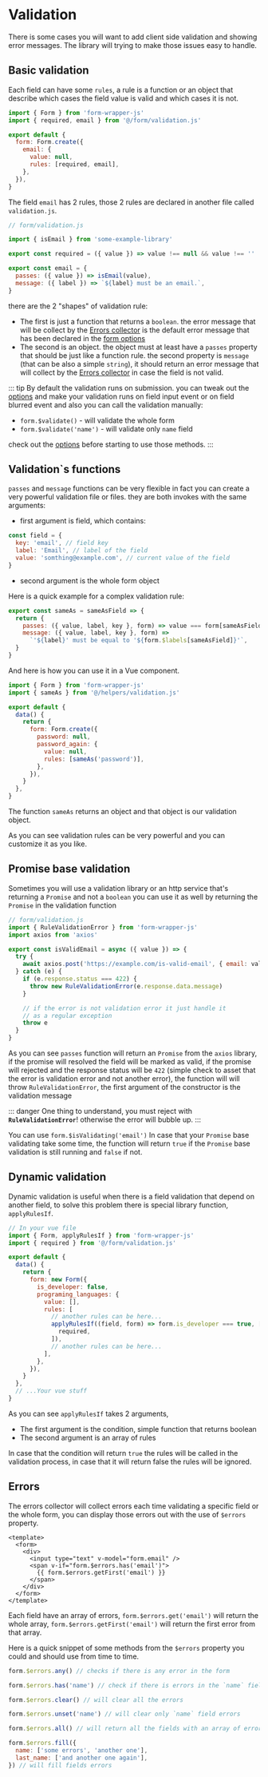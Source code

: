 # Validation

There is some cases you will want to add client side validation and showing error messages. The library will
trying to make those issues easy to handle.

## Basic validation

Each field can have some `rules`, a rule is a function or an object that describe which cases the field value is valid and which cases it is not.

```js
import { Form } from 'form-wrapper-js'
import { required, email } from '@/form/validation.js'

export default {
  form: Form.create({
    email: {
      value: null,
      rules: [required, email],
    },
  }),
}
```

The field `email` has 2 rules, those 2 rules are declared in another file called `validation.js`.

```js
// form/validation.js

import { isEmail } from 'some-example-library'

export const required = ({ value }) => value !== null && value !== ''

export const email = {
  passes: ({ value }) => isEmail(value),
  message: ({ label }) => `${label} must be an email.`,
}
```

there are the 2 "shapes" of validation rule:

- The first is just a function that returns a `boolean`.
  the error message that will be collect by the [Errors collector](#errors) is the default error message that has been declared in
  the [form options](/guide/options)
- The second is an object. the object must at least have a `passes` property
  that should be just like a function rule. the second property is `message` (that can be also a simple `string`),
  it should return an error message that will collect by the [Errors collector](/guide/validation#Errors) in case the field is not valid.

::: tip
By default the validation runs on submission. you can tweak out the [options](/guide/options) and make your validation runs on field input event or on field blurred event
and also you can call the validation manually:

- `form.$validate()` - will validate the whole form
- `form.$validate('name')` - will validate only `name` field

check out the [options](/guide/options) before starting to use those methods.
:::

## Validation`s functions

`passes` and `message` functions can be very flexible in fact you can create a very powerful validation file or files.
they are both invokes with the same arguments:

- first argument is field, which contains:

```js
const field = {
  key: 'email', // field key
  label: 'Email', // label of the field
  value: 'somthing@example.com', // current value of the field
}
```

- second argument is the whole form object

Here is a quick example for a complex validation rule:

```js
export const sameAs = sameAsField => {
  return {
    passes: ({ value, label, key }, form) => value === form[sameAsField],
    message: ({ value, label, key }, form) =>
      `'${label}' must be equal to '${form.$labels[sameAsField]}'`,
  }
}
```

And here is how you can use it in a Vue component.

```js
import { Form } from 'form-wrapper-js'
import { sameAs } from '@/helpers/validation.js'

export default {
  data() {
    return {
      form: Form.create({
        password: null,
        password_again: {
          value: null,
          rules: [sameAs('password')],
        },
      }),
    }
  },
}
```

The function `sameAs` returns an object and that object is our validation object.

As you can see validation rules can be very powerful and you can customize it as you like.

## Promise base validation

Sometimes you will use a validation library or an http service that's returning a `Promise` and not a `boolean`
you can use it as well by returning the `Promise` in the validation function

```js
// form/validation.js
import { RuleValidationError } from 'form-wrapper-js'
import axios from 'axios'

export const isValidEmail = async ({ value }) => {
  try {
    await axios.post('https://example.com/is-valid-email', { email: value })
  } catch (e) {
    if (e.response.status === 422) {
      throw new RuleValidationError(e.response.data.message)
    }

    // if the error is not validation error it just handle it
    // as a regular exception
    throw e
  }
}
```

As you can see `passes` function will return an `Promise` from the `axios` library, if the promise will resolved
the field will be marked as valid, if the promise will rejected and the response status will be `422` (simple check to asset that the error is validation error and not another error),
the function will will throw `RuleValidationError`, the first argument of the constructor is the validation message

::: danger
One thing to understand, you must reject with **`RuleValidationError`**! otherwise the error will bubble up.
:::

You can use `form.$isValidating('email')` In case that your `Promise` base validating take some time, the function will
return `true` if the `Promise` base validation is still running and `false` if not.

## Dynamic validation

Dynamic validation is useful when there is a field validation that depend on another field, to solve this problem there is special library function, `applyRulesIf`.

```js
// In your vue file
import { Form, applyRulesIf } from 'form-wrapper-js'
import { required } from '@/form/validation.js'

export default {
  data() {
    return {
      form: new Form({
        is_developer: false,
        programing_languages: {
          value: [],
          rules: [
            // another rules can be here...
            applyRulesIf((field, form) => form.is_developer === true, [
              required,
            ]),
            // another rules can be here...
          ],
        },
      }),
    }
  },
  // ...Your vue stuff
}
```

As you can see `applyRulesIf` takes 2 arguments,

- The first argument is the condition, simple function that returns boolean
- The second argument is an array of rules

In case that the condition will return `true` the rules will be called in the validation process, in case that it will return false
the rules will be ignored.

## Errors

The errors collector will collect errors each time validating a specific field or the whole form,
you can display those errors out with the use of `$errors` property.

```vue
<template>
  <form>
    <div>
      <input type="text" v-model="form.email" />
      <span v-if="form.$errors.has('email')">
        {{ form.$errors.getFirst('email') }}
      </span>
    </div>
  </form>
</template>
```

Each field have an array of errors, `form.$errors.get('email')` will return the whole array,
`form.$errors.getFirst('email')` will return the first error from that array.

Here is a quick snippet of some methods from the `$errors` property you could and should use
from time to time.

```js
form.$errors.any() // checks if there is any error in the form

form.$errors.has('name') // check if there is errors in the `name` field

form.$errors.clear() // will clear all the errors

form.$errors.unset('name') // will clear only `name` field errors

form.$errors.all() // will return all the fields with an array of errors for each of them.

form.$errors.fill({
  name: ['some errors', 'another one'],
  last_name: ['and another one again'],
}) // will fill fields errors
```

